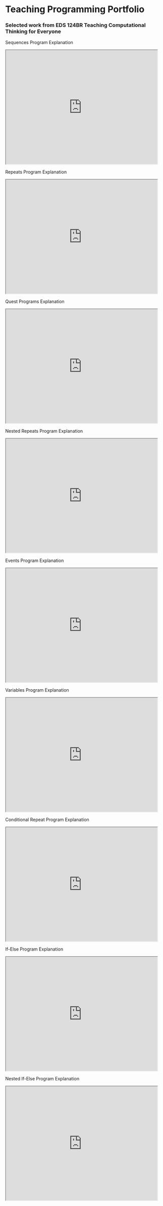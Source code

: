 
# Teaching Programming Portfolio

### Selected work from EDS 124BR Teaching Computational Thinking for Everyone

Sequences Program Explanation
<iframe src="https://drive.google.com/file/d/1b-yY1OEYXPpqFr-MWiv6-wSkCokPO-mc/preview" width="480" height="360" allow="autoplay"></iframe>

Repeats Program Explanation
<iframe src="https://drive.google.com/file/d/1D1oAlH5yYuxVlVJChOYMJsgRZZR9xqfE/preview" width="480" height="360" allow="autoplay"></iframe>

Quest Programs Explanation
<iframe src="https://drive.google.com/file/d/1I0FCR1u4GYRkKj5AA5F-9wDMjvosRAj2/preview" width="480" height="360" allow="autoplay"></iframe>

Nested Repeats Program Explanation
<iframe src="https://drive.google.com/file/d/1tiTwDfj0rIPbahiZXBGWp9pDhFjPUSJE/preview" width="480" height="360" allow="autoplay"></iframe>

Events Program Explanation
<iframe src="https://drive.google.com/file/d/1GkrHfLAtmhPyhYo6zs3C0PKzOFVl9TU0/preview" width="480" height="360" allow="autoplay"></iframe>

Variables Program Explanation
<iframe src="https://drive.google.com/file/d/1RviULDzLf0YMxG7Ukpy3aAjwSsAtb4aM/preview" width="480" height="360" allow="autoplay"></iframe>

Conditional Repeat Program Explanation
<iframe src="https://drive.google.com/file/d/1Q36_bkoDOB5WCeF_qRbXBrwfp7-NWPRw/preview" width="480" height="360" allow="autoplay"></iframe>

If-Else Program Explanation
<iframe src="https://drive.google.com/file/d/1SKZgw20WVx9JLY4mMqG-PDhkNYA_D5yO/preview" width="480" height="360" allow="autoplay"></iframe>

Nested If-Else Program Explanation
<iframe src="https://drive.google.com/file/d/19WKJn60IXH-bBLJF1VN6w8Sv_L9OpIGg/preview" width="480" height="360" allow="autoplay"></iframe>
